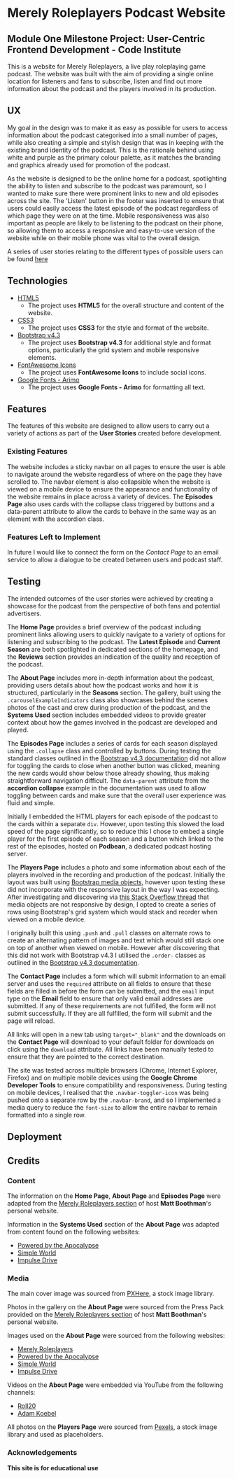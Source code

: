 # Merely Roleplayers Podcast Website

## Module One Milestone Project: User-Centric Frontend Development - Code Institute

This is a website for Merely Roleplayers, a live play roleplaying game podcast. The website was built with the aim of providing a single online location for listeners and fans to subscribe, listen and find out more information about the podcast and the players involved in its production.

## UX

My goal in the design was to make it as easy as possible for users to access information about the podcast categorised into a small number of pages, while also creating a simple and stylish design that was in keeping with the existing brand identity of the podcast. This is the rationale behind using white and purple as the primary colour palette, as it matches the branding and graphics already used for promotion of the podcast.

As the website is designed to be the online home for a podcast, spotlighting the ability to listen and subscribe to the podcast was paramount, so I wanted to make sure there were prominent links to new and old episodes across the site. The 'Listen' button in the footer was inserted to ensure that users could easily access the latest episode of the podcast regardless of which page they were on at the time. Mobile responsiveness was also important as people are likely to be listening to the podcast on their phone, so allowing them to access a responsive and easy-to-use version of the website while on their mobile phone was vital to the overall design.

A series of user stories relating to the different types of possible users can be found [here](../user-stories.md)

## Technologies

- [HTML5](https://developer.mozilla.org/en-US/docs/Web/Guide/HTML/HTML5)
    * The project uses **HTML5** for the overall structure and content of the website.
- [CSS3](https://developer.mozilla.org/en-US/docs/Web/CSS/CSS3)
    * The project uses **CSS3** for the style and format of the website.
- [Bootstrap v4.3](https://getbootstrap.com/docs/4.3/getting-started/introduction/)
    * The project uses **Bootstrap v4.3** for additional style and format options, particularly the grid system and mobile responsive elements.
- [FontAwesome Icons](https://fontawesome.com/)
    * The project uses **FontAwesome Icons** to include social icons.
- [Google Fonts - Arimo](https://fonts.google.com/specimen/Arimo)
    * The project uses **Google Fonts - Arimo** for formatting all text.

## Features

The features of this website are designed to allow users to carry out a variety of actions as part of the **User Stories** created before development.

### Existing Features

The website includes a sticky navbar on all pages to ensure the user is able to navigate around the website regardless of where on the page they have scrolled to. The navbar element is also collapsible when the website is viewed on a mobile device to ensure the appearance and functionality of the website remains in place across a variety of devices. The **Episodes Page** also uses cards with the collapse class triggered by buttons and a data-parent attribute to allow the cards to behave in the same way as an element with the accordion class.

### Features Left to Implement

In future I would like to connect the form on the *Contact Page* to an email service to allow a dialogue to be created between users and podcast staff.

## Testing

The intended outcomes of the user stories were achieved by creating a showcase for the podcast from the perspective of both fans and potential advertisers.

The **Home Page** provides a brief overview of the podcast including prominent links allowing users to quickly navigate to a variety of options for listening and subscribing to the podcast. The **Latest Episode** and **Current Season** are both spotlighted in dedicated sections of the homepage, and the **Reviews** section provides an indication of the quality and reception of the podcast.

The **About Page** includes more in-depth information about the podcast, providing users details about how the podcast works and how it is structured, particularly in the **Seasons** section. The gallery, built using the `.carouselExampleIndicators` class also showcases behind the scenes photos of the cast and crew during production of the podcast, and the **Systems Used** section includes embedded videos to provide greater context about how the games involved in the podcast are developed and played.

The **Episodes Page** includes a series of cards for each season displayed using the `.collapse` class and controlled by buttons. During testing the standard classes outlined in the [Bootstrap v4.3 documentation](https://getbootstrap.com/docs/4.3/components/collapse/) did not allow for toggling the cards to close when another button was clicked, meaning the new cards would show below those already showing, thus making straightforward navigation difficult. The `data-parent` attribute from the **accordion collapse** example in the documentation was used to allow toggling between cards and make sure that the overall user experience was fluid and simple.

Initially I embedded the HTML players for each episode of the podcast to the cards within a separate `div`. However, upon testing this slowed the load speed of the page significantly, so to reduce this I chose to embed a single player for the first episode of each season and a button which linked to the rest of the episodes, hosted on **Podbean**, a dedicated podcast hosting server.

The **Players Page** includes a photo and some information about each of the players involved in the recording and production of the podcast. Initially the layout was built using [Bootstrap media objects](https://getbootstrap.com/docs/4.3/components/media-object/), however upon testing these did not incorporate with the responsive layout in the way I was expecting. After investigating and discovering via [this Stack Overflow thread](https://stackoverflow.com/questions/21004570/bootstraps-media-object-image-is-not-responsive-inside-of-tab) that media objects are not responsive by design, I opted to create a series of rows using Bootstrap's grid system which would stack and reorder when viewed on a mobile device.

I originally built this using `.push` and `.pull` classes on alternate rows to create an alternating pattern of images and text which would still stack one on top of another when viewed on mobile. However after discovering that this did not work with Bootstrap v4.3 I utilised the `.order-` classes as outlined in the [Bootstrap v4.3 documentation](https://getbootstrap.com/docs/4.3/layout/grid/#order-classes).

The **Contact Page** includes a form which will submit information to an email server and uses the `required` attribute on all fields to ensure that these fields are filled in before the form can be submitted, and the `email` input type on the **Email** field to ensure that only valid email addresses are submitted. If any of these requirements are not fulfilled, the form will not submit successfully. If they are all fulfilled, the form will submit and the page will reload.

All links will open in a new tab using `target="_blank"` and the downloads on the **Contact Page** will download to your default folder for downloads on click using the `download` attribute. All links have been manually tested to ensure that they are pointed to the correct destination.

The site was tested across multiple browsers (Chrome, Internet Explorer, Firefox) and on multiple mobile devices using the **Google Chrome Developer Tools** to ensure compatibility and responsiveness. During testing on mobile devices, I realised that the `.navbar-toggler-icon` was being pushed onto a separate row by the `.navbar-brand`, and so I implemented a media query to reduce the `font-size` to allow the entire navbar to remain formatted into a single row.

## Deployment


## Credits

### Content

The information on the **Home Page**, **About Page** and **Episodes Page** were adapted from the [Merely Roleplayers section](https://www.mattboothman.com/merelyroleplayers) of host **Matt Boothman**'s personal website.

Information in the **Systems Used** section of the **About Page** was adapted from content found on the following websites:

- [Powered by the Apocalypse](http://apocalypse-world.com/)
- [Simple World](http://buriedwithoutceremony.com/little-games/simple-world)
- [Impulse Drive](https://adrian-thoen.itch.io/impulse-drive)

### Media

The main cover image was sourced from [PXHere](https://pxhere.com/en/photo/1087634), a stock image library.

Photos in the gallery on the **About Page** were sourced from the Press Pack provided on the [Merely Roleplayers section](https://www.mattboothman.com/merelyroleplayers) of host **Matt Boothman**'s personal website.

Images used on the **About Page** were sourced from the following websites:

- [Merely Roleplayers](https://www.mattboothman.com/merelyroleplayers)
- [Powered by the Apocalypse](http://apocalypse-world.com/)
- [Simple World](http://buriedwithoutceremony.com/little-games/simple-world)
- [Impulse Drive](https://adrian-thoen.itch.io/impulse-drive)

Videos on the **About Page** were embedded via YouTube from the following channels:

- [Roll20](https://www.youtube.com/channel/UCHC1kWACzA7G6D2fqkqsRDg)
- [Adam Koebel](https://www.youtube.com/channel/UCrQL02ilNwJ_MrB7w61f8iw)

All photos on the **Players Page** were sourced from [Pexels](https://www.pexels.com/), a stock image library and used as placeholders.

### Acknowledgements



**This site is for educational use**